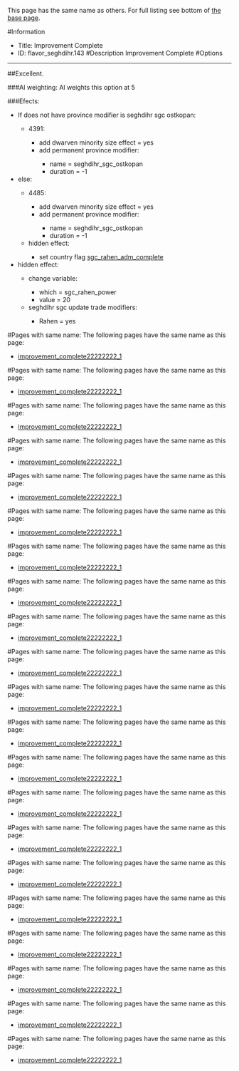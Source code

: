 This page has the same name as others. For full listing see bottom of [the base page](improvement.md).

#Information
 - Title: Improvement Complete
 - ID: flavor_seghdihr.143
#Description
Improvement Complete
#Options

___
##Excellent.

###AI weighting:
AI weights this option at 5


###Efects:<ul><li>If does not have province modifier is seghdihr sgc ostkopan:</li><ul><li>4391:</li><ul><li>add dwarven minority size effect = yes</li><li>add permanent province modifier:</li><ul><li>name = seghdihr_sgc_ostkopan</li><li>duration = -1</li></ul></ul></ul><li>else:</li><ul><li>4485:</li><ul><li>add dwarven minority size effect = yes</li><li>add permanent province modifier:</li><ul><li>name = seghdihr_sgc_ostkopan</li><li>duration = -1</li></ul></ul><li>hidden effect:</li><ul><li>set country flag [sgc_rahen_adm_complete](../flags/sgc_rahen_adm_complete.md)</li></ul></ul><li>hidden effect:</li><ul><li>change variable:</li><ul><li>which = sgc_rahen_power</li><li>value = 20</li></ul><li>seghdihr sgc update trade modifiers:</li><ul><li>Rahen = yes</li></ul></ul></ul>


#Pages with same name:
The following pages have the same name as this page:
 - [improvement_complete22222222_1](improvement_complete22222222_1.md)


#Pages with same name:
The following pages have the same name as this page:
 - [improvement_complete22222222_1](improvement_complete22222222_1.md)


#Pages with same name:
The following pages have the same name as this page:
 - [improvement_complete22222222_1](improvement_complete22222222_1.md)


#Pages with same name:
The following pages have the same name as this page:
 - [improvement_complete22222222_1](improvement_complete22222222_1.md)


#Pages with same name:
The following pages have the same name as this page:
 - [improvement_complete22222222_1](improvement_complete22222222_1.md)


#Pages with same name:
The following pages have the same name as this page:
 - [improvement_complete22222222_1](improvement_complete22222222_1.md)


#Pages with same name:
The following pages have the same name as this page:
 - [improvement_complete22222222_1](improvement_complete22222222_1.md)


#Pages with same name:
The following pages have the same name as this page:
 - [improvement_complete22222222_1](improvement_complete22222222_1.md)


#Pages with same name:
The following pages have the same name as this page:
 - [improvement_complete22222222_1](improvement_complete22222222_1.md)


#Pages with same name:
The following pages have the same name as this page:
 - [improvement_complete22222222_1](improvement_complete22222222_1.md)


#Pages with same name:
The following pages have the same name as this page:
 - [improvement_complete22222222_1](improvement_complete22222222_1.md)


#Pages with same name:
The following pages have the same name as this page:
 - [improvement_complete22222222_1](improvement_complete22222222_1.md)


#Pages with same name:
The following pages have the same name as this page:
 - [improvement_complete22222222_1](improvement_complete22222222_1.md)


#Pages with same name:
The following pages have the same name as this page:
 - [improvement_complete22222222_1](improvement_complete22222222_1.md)


#Pages with same name:
The following pages have the same name as this page:
 - [improvement_complete22222222_1](improvement_complete22222222_1.md)


#Pages with same name:
The following pages have the same name as this page:
 - [improvement_complete22222222_1](improvement_complete22222222_1.md)


#Pages with same name:
The following pages have the same name as this page:
 - [improvement_complete22222222_1](improvement_complete22222222_1.md)


#Pages with same name:
The following pages have the same name as this page:
 - [improvement_complete22222222_1](improvement_complete22222222_1.md)


#Pages with same name:
The following pages have the same name as this page:
 - [improvement_complete22222222_1](improvement_complete22222222_1.md)


#Pages with same name:
The following pages have the same name as this page:
 - [improvement_complete22222222_1](improvement_complete22222222_1.md)


#Pages with same name:
The following pages have the same name as this page:
 - [improvement_complete22222222_1](improvement_complete22222222_1.md)
